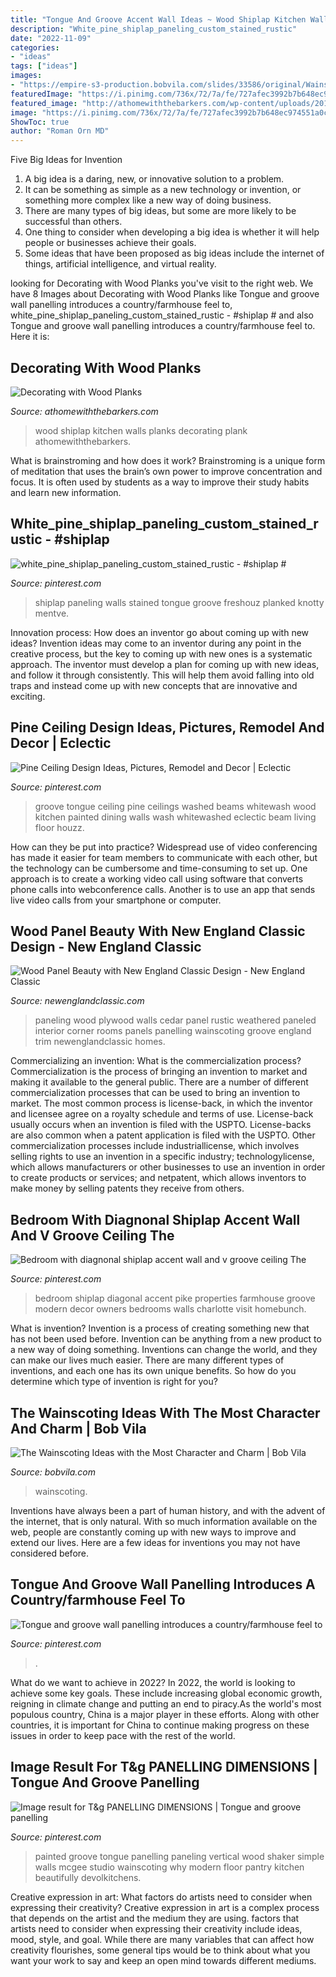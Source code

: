 ```yaml
---
title: "Tongue And Groove Accent Wall Ideas ~ Wood Shiplap Kitchen Walls Planks Decorating Plank Athomewiththebarkers"
description: "White_pine_shiplap_paneling_custom_stained_rustic"
date: "2022-11-09"
categories:
- "ideas"
tags: ["ideas"]
images:
- "https://empire-s3-production.bobvila.com/slides/33586/original/Wainscoting_Ideas_with_High_Contrast.jpg?1567188212"
featuredImage: "https://i.pinimg.com/736x/72/7a/fe/727afec3992b7b648ec974551a0c7da8.jpg"
featured_image: "http://athomewiththebarkers.com/wp-content/uploads/2015/07/Shiplap-Kitchen-Walls.jpg"
image: "https://i.pinimg.com/736x/72/7a/fe/727afec3992b7b648ec974551a0c7da8.jpg"
ShowToc: true
author: "Roman Orn MD"
---
```



Five Big Ideas for Invention
1. A big idea is a daring, new, or innovative solution to a problem. 
2. It can be something as simple as a new technology or invention, or something more complex like a new way of doing business. 
3. There are many types of big ideas, but some are more likely to be successful than others. 
4. One thing to consider when developing a big idea is whether it will help people or businesses achieve their goals. 
5. Some ideas that have been proposed as big ideas include the internet of things, artificial intelligence, and virtual reality.

	

		
looking for Decorating with Wood Planks you've visit to the right web. We have 8 Images about Decorating with Wood Planks like Tongue and groove wall panelling introduces a country/farmhouse feel to, white_pine_shiplap_paneling_custom_stained_rustic - #shiplap # and also Tongue and groove wall panelling introduces a country/farmhouse feel to. Here it is:
		
    
## Decorating With Wood Planks

<img loading=lazy src="http://athomewiththebarkers.com/wp-content/uploads/2015/07/Shiplap-Kitchen-Walls.jpg" onerror="this.onerror=null;this.src='https://tse3.mm.bing.net/th?id=OIP.lOdG8eO2YmXuvz2QzSIY7QHaLL&amp;pid=15.1';" alt="Decorating with Wood Planks">

_Source: athomewiththebarkers.com_

>wood shiplap kitchen walls planks decorating plank athomewiththebarkers. 

	

What is brainstroming and how does it work?
Brainstroming is a unique form of meditation that uses the brain’s own power to improve concentration and focus. It is often used by students as a way to improve their study habits and learn new information.

    
## White_pine_shiplap_paneling_custom_stained_rustic - #shiplap #

<img loading=lazy src="https://i.pinimg.com/736x/80/b9/d9/80b9d96a473c402b1e7964147ac35ee0.jpg" onerror="this.onerror=null;this.src='https://tse3.mm.bing.net/th?id=OIP.6gK7Vf34kJ2EbIKbNDVllQAAAA&amp;pid=15.1';" alt="white_pine_shiplap_paneling_custom_stained_rustic - #shiplap #">

_Source: pinterest.com_

>shiplap paneling walls stained tongue groove freshouz planked knotty mentve. 

	

Innovation process: How does an inventor go about coming up with new ideas?
Invention ideas may come to an inventor during any point in the creative process, but the key to coming up with new ones is a systematic approach. The inventor must develop a plan for coming up with new ideas, and follow it through consistently. This will help them avoid falling into old traps and instead come up with new concepts that are innovative and exciting.

    
## Pine Ceiling Design Ideas, Pictures, Remodel And Decor | Eclectic

<img loading=lazy src="https://i.pinimg.com/originals/c1/12/de/c112de5f8a58932bf43ba78e85cc2fd8.jpg" onerror="this.onerror=null;this.src='https://tse1.mm.bing.net/th?id=OIP.mQUSS6F_H3vULVnUPoznSgAAAA&amp;pid=15.1';" alt="Pine Ceiling Design Ideas, Pictures, Remodel and Decor | Eclectic">

_Source: pinterest.com_

>groove tongue ceiling pine ceilings washed beams whitewash wood kitchen painted dining walls wash whitewashed eclectic beam living floor houzz. 

	

How can they be put into practice?
Widespread use of video conferencing has made it easier for team members to communicate with each other, but the technology can be cumbersome and time-consuming to set up. One approach is to create a working video call using software that converts phone calls into webconference calls. Another is to use an app that sends live video calls from your smartphone or computer.

    
## Wood Panel Beauty With New England Classic Design - New England Classic

<img loading=lazy src="https://cdn1.bigcommerce.com/server800/958cf/product_images/uploaded_images/wood-panel.jpg" onerror="this.onerror=null;this.src='https://tse3.mm.bing.net/th?id=OIP.sclNd5SrZO7d5iG3c3rk3AHaIS&amp;pid=15.1';" alt="Wood Panel Beauty with New England Classic Design - New England Classic">

_Source: newenglandclassic.com_

>paneling wood plywood walls cedar panel rustic weathered paneled interior corner rooms panels panelling wainscoting groove england trim newenglandclassic homes. 

	

Commercializing an invention: What is the commercialization process?
Commercialization is the process of bringing an invention to market and making it available to the general public. There are a number of different commercialization processes that can be used to bring an invention to market. The most common process is license-back, in which the inventor and licensee agree on a royalty schedule and terms of use. License-back usually occurs when an invention is filed with the USPTO. License-backs are also common when a patent application is filed with the USPTO. Other commercialization processes include industriallicense, which involves selling rights to use an invention in a specific industry; technologylicense, which allows manufacturers or other businesses to use an invention in order to create products or services; and netpatent, which allows inventors to make money by selling patents they receive from others.

    
## Bedroom With Diagnonal Shiplap Accent Wall And V Groove Ceiling The

<img loading=lazy src="https://i.pinimg.com/736x/48/fd/57/48fd574380e285b12e6afef362a3bde1.jpg" onerror="this.onerror=null;this.src='https://tse1.mm.bing.net/th?id=OIP.PPxDuMMDwbzof18mWrHhZgHaHa&amp;pid=15.1';" alt="Bedroom with diagnonal shiplap accent wall and v groove ceiling The">

_Source: pinterest.com_

>bedroom shiplap diagonal accent pike properties farmhouse groove modern decor owners bedrooms walls charlotte visit homebunch. 

	

What is invention?
Invention is a process of creating something new that has not been used before. Invention can be anything from a new product to a new way of doing something. Inventions can change the world, and they can make our lives much easier. There are many different types of inventions, and each one has its own unique benefits. So how do you determine which type of invention is right for you?

    
## The Wainscoting Ideas With The Most Character And Charm | Bob Vila

<img loading=lazy src="https://empire-s3-production.bobvila.com/slides/33586/original/Wainscoting_Ideas_with_High_Contrast.jpg?1567188212" onerror="this.onerror=null;this.src='https://tse4.mm.bing.net/th?id=OIP.hMYiY137YZqKSpzCcvdS9gHaFX&amp;pid=15.1';" alt="The Wainscoting Ideas with the Most Character and Charm | Bob Vila">

_Source: bobvila.com_

>wainscoting. 

	

Inventions have always been a part of human history, and with the advent of the internet, that is only natural. With so much information available on the web, people are constantly coming up with new ways to improve and extend our lives. Here are a few ideas for inventions you may not have considered before.

    
## Tongue And Groove Wall Panelling Introduces A Country/farmhouse Feel To

<img loading=lazy src="https://i.pinimg.com/736x/72/7a/fe/727afec3992b7b648ec974551a0c7da8.jpg" onerror="this.onerror=null;this.src='https://tse3.mm.bing.net/th?id=OIP.i2c9NYOJiSFhbHz9hxu8ygHaKA&amp;pid=15.1';" alt="Tongue and groove wall panelling introduces a country/farmhouse feel to">

_Source: pinterest.com_

>. 

	

What do we want to achieve in 2022?
In 2022, the world is looking to achieve some key goals. These include increasing global economic growth, reigning in climate change and putting an end to piracy.As the world's most populous country, China is a major player in these efforts. Along with other countries, it is important for China to continue making progress on these issues in order to keep pace with the rest of the world.

    
## Image Result For T&amp;g PANELLING DIMENSIONS | Tongue And Groove Panelling

<img loading=lazy src="https://i.pinimg.com/736x/bd/02/fb/bd02fb5843bf7ea6a6b2ec3465d8553b.jpg" onerror="this.onerror=null;this.src='https://tse2.mm.bing.net/th?id=OIP.VvgYTTU6MQ1XRvfCyCw6wwHaLG&amp;pid=15.1';" alt="Image result for T&amp;g PANELLING DIMENSIONS | Tongue and groove panelling">

_Source: pinterest.com_

>painted groove tongue panelling paneling vertical wood shaker simple walls mcgee studio wainscoting why modern floor pantry kitchen beautifully devolkitchens. 

	

Creative expression in art: What factors do artists need to consider when expressing their creativity?
Creative expression in art is a complex process that depends on the artist and the medium they are using. factors that artists need to consider when expressing their creativity include ideas, mood, style, and goal. While there are many variables that can affect how creativity flourishes, some general tips would be to think about what you want your work to say and keep an open mind towards different mediums.

